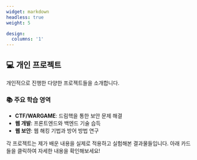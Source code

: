 ```yaml
---
widget: markdown
headless: true
weight: 5

design:
  columns: '1'
---
```


## 💻 개인 프로젝트

개인적으로 진행한 다양한 프로젝트들을 소개합니다.

### 📚 주요 학습 영역
- **CTF/WARGAME**: 드림핵을 통한 보안 문제 해결
- **웹 개발**: 프론트엔드와 백엔드 기술 습득
- **웹 보안**: 웹 해킹 기법과 방어 방법 연구

각 프로젝트는 제가 배운 내용을 실제로 적용하고 실험해본 결과물들입니다. 아래 카드들을 클릭하여 자세한 내용을 확인해보세요!
